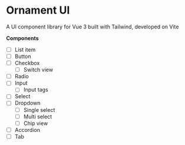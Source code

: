 # Ornament UI
A UI component library for Vue 3 built with Tailwind, developed on Vite


**Components**
- [ ] List item
- [ ] Button
- [ ] Checkbox
    - [ ] Switch view
- [ ] Radio
- [ ] Input
    - [ ] Input tags
- [ ] Select 
- [ ] Dropdown
    - [ ] Single select 
    - [ ] Multi select 
    - [ ] Chip view 
- [ ] Accordion
- [ ] Tab